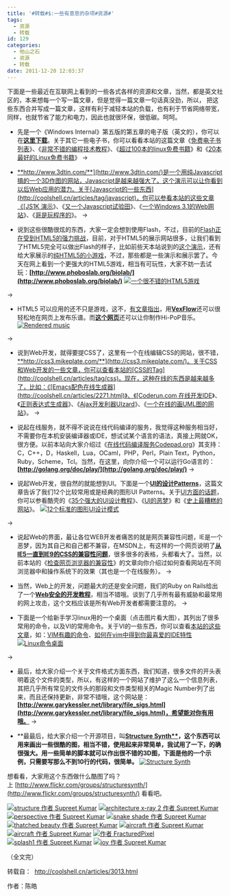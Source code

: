 ```yaml
---
title: '#转载#$:一些有意思的杂项#资源#'
tags:
  - 资源
  - 转载
id: 129
categories:
  - 他山之石
  - 资源
  - 转载
date: 2011-12-20 12:03:37
---
```


下面是一些最近在互联网上看到的一些各式各样的资源和文章，当然，都是英文社区的，本来想每一个写一篇文章，但是觉得一篇文章一句话真没劲，所以， 把这些东西合并写成一篇文章，这样有利于减轻本站的负载，也有利于节省网络带宽，同样，也就节省了能力和电力，因此也就很环保，很低碳。呵呵。

*   先是一个《Windows Internal》第五版的第五章的电子版（英文的），你可以在[**这里下载**](http://download.sysinternals.com/Files/WindowsInternals-Ch05.pdf)。关于其它一些电子书，你可以看看本站的这篇文章《[免费电子书列表](http://coolshell.cn/articles/2775.html)》、《[非常不错的编程技术教程](http://coolshell.cn/articles/240.html)》、《[超过100本的linux免费书籍](http://coolshell.cn/articles/336.html)》和《[20本最好的Linux免费书籍](http://coolshell.cn/articles/355.html)》
→

*   [**http://www.3dtin.com/**](http://www.3dtin.com/)是一个用纯Javascript搞的一个3D作图的网站，Javascript是越来越强大了。这个演示可以让你看到以后Web应用的潜力。关于[Javascript的一些东西](http://coolshell.cn/articles/tag/javascript)，你可以参看本站的这些文章《[JS1K 演示](http://coolshell.cn/articles/2785.html)》、《[又一个Javascript试验田](http://coolshell.cn/articles/2276.html)》、《[一个Windows 3.1的Web网站](http://coolshell.cn/articles/2065.html)》、《[哥是玩程序的](http://coolshell.cn/articles/1932.html)》。
→

*   说到这些很酷很炫的东西，大家一定会想到使用Flash，不过，目前的[Flash正在受到HTML5的强力挑战](http://coolshell.cn/articles/2735.html)，目前，对于HTML5的展示网站很多，让我们看到了HTML5完全可以做出Flash的样子，比如前些天本站说到的[这个演示](http://coolshell.cn/articles/2926.html)，还有给大家展示的[纯HTML5的小游戏](http://coolshell.cn/articles/2998.html)，不过，那些都是一些演示和展示罢了。今天在网上看到一个更强大的HTML5游戏，相当有可玩性，大家不妨一去试玩：**[http://www.phoboslab.org/biolab/](http://www.phoboslab.org/biolab/)**
[![](http://coolshell.cn/wp-content/uploads/2010/09/biolab.jpg "一个很不错的HTML5游戏")](http://www.phoboslab.org/biolab/)

→

*   HTML5 可以应用的还不只是游戏，这不，[有文章指出](http://thechangelog.com/post/1097381443/vexflow-html5-canvas-javascript-library-music-and-guitar)，用[**VexFlow**](http://www.vexflow.com/)还可以很轻松地在网页上发布乐谱。而[**这个网页**](http://stepheneisenhauer.com/demos/drummachine/)还可以让你制作Hi-PoP音乐。
[![Rendered music](http://cl.ly/c4f966c6d51cfc9be20b/content)](http://www.vexflow.com/)

→

*   说到Web开发，就得要提CSS了，这里有一个在线编辑CSS的网站，很不错，[**http://css3.mikeplate.com/**](http://css3.mikeplate.com/)。关于CSS和Web开发的一些文章，你可以查看本站的[CSS的Tag](http://coolshell.cn/articles/tag/css)。现在，这种在线的东西是越来越多了，比如：《[Emacs配色在线生成器](http://coolshell.cn/articles/2271.html)》、《[Coderun.com 在线开发IDE](http://coolshell.cn/articles/1883.html)》、《[正则表达式生成器](http://coolshell.cn/articles/1830.html)》、《[Ajax开发利器UIzard](http://coolshell.cn/articles/1611.html)》、《[一个在线的画UML图的网站](http://coolshell.cn/articles/776.html)》。
→

*   说起在线服务，就不得不说说在线代码编译的服务，我觉得这种服务相当好，不需要你在本机安装编译器或IDE，想试试某个语言的语法，真接上网就OK，很方便。以前本站向大家介绍过《[在线代码编译服务Codepad.org](http://coolshell.cn/articles/1310.html)》其支持：C，C++，D，Haskell，Lua，OCaml，PHP，Perl，Plain Text，Python，Ruby，Scheme，Tcl。当然，在这里，向你介绍一个可以运行Go语言的：**[http://golang.org/doc/play/](http://golang.org/doc/play/)**
→

*   说起Web开发，很自然的就能想到UI。下面是一个[**UI的设计Patterns**](http://designingwebinterfaces.com/designing-web-interfaces-12-screen-patterns)，这篇文章告诉了我们12个比较常用或是经典的图形UI Patterns。关于[UI方面的话题](http://coolshell.cn/articles/tag/ui)，你可以参看酷壳的《[35个强大的UI设计教程](http://coolshell.cn/articles/363.html)》、《[UI的恶梦](http://coolshell.cn/articles/1907.html)》和《[史上最糟糕的网站](http://coolshell.cn/articles/2313.html)》。
[![](http://theresaneil.files.wordpress.com/2008/12/standard_screen_patterns.png "12个标准的图形UI设计模式")](http://designingwebinterfaces.com/designing-web-interfaces-12-screen-patterns)

→

*   说起Web的界面，最让各位WEB开发者痛苦的就是网页兼容性问题，IE是一个恶梦，因为其自己和自己都不兼容，在MSDN上，有这样的一个网页说明了[**从IE5一直到IE9的CSS的兼容性问题**](http://msdn.microsoft.com/en-us/library/cc351024)，很多很多的表格，头都看大了。当然，以前本站的《[检查网页浏览器的兼容性](http://coolshell.cn/articles/757.html)》的文章向你介绍过如何查看网站在不同浏览器中和操作系统下的效果（其也是一个在线服务）。
→

*   当然，Web上的开发，问题最大的还是安全问题，我们的Ruby on Rails给出了一个[**Web安全的开发教程**](http://guides.rubyonrails.org/security.html)，相当不错哦。谈到了几乎所有最有威胁和最常用的网上攻击，这个文档应该是所有Web开发者都需要注意的。
→

*   下面是一个给新手学习linux用的一个桌面（点击图片看大图），其列出了很多常用的命令，以及VI的常用命令。关于VI的一些东西，你可以查看[本站的这些文章](http://coolshell.cn/articles/tag/vim)，如：[VIM有趣的命令](http://coolshell.cn/articles/1651.html)、[如何在vim中得到你最喜爱的IDE特性](http://coolshell.cn/articles/894.html)
[![](http://i.imgur.com/CJkR9.png "Linux命令桌面")](http://i.imgur.com/CJkR9.png)

→

*   最后，给大家介绍一个关于文件格式方面东西，我们知道，很多文件的开头表明着这个文件的类型，所以，有这样的一个网站了维护了这么一个信息列表，其把几乎所有常见的文件头的那段和文件类型相关的Magic Number列了出来，而且还保持更新，非常不错哦，这个网站是：**[http://www.garykessler.net/library/file_sigs.html](http://www.garykessler.net/library/file_sigs.html)，希望能对你有用哦。**
→

*   **最最后，给大家介绍一个开源项目，叫[<strong>Structure Synth**](http://structuresynth.sourceforge.net/)，这个东西可以用来画出一些很酷的图，相当不错，使用起来非常简单，我试用了一下，的确很强大。用一些简单的脚本就可以作出很不错的3D图，下面是他的一个示例，只需要写那么不到10行的代码，很简单。</strong>
[![](http://coolshell.cn/wp-content/uploads/2010/09/Structure-Synth.jpg "Structure Synth")](http://structuresynth.sourceforge.net/index.php)

想看看，大家用这个东西做什么酷图了吗？上 [http://www.flickr.com/groups/structuresynth/](http://www.flickr.com/groups/structuresynth/) 看看吧。

[![structure 作者 Supreet Kumar](http://farm5.static.flickr.com/4029/4652540301_db50832fdc_t.jpg)](http://www.flickr.com/photos/9857764@N02/4652540301/in/pool-structuresynth "structure 作者 Supreet Kumar") [![architecture x-ray 2 作者 Supreet Kumar](http://farm5.static.flickr.com/4044/4652540021_0f17294ca5_t.jpg)](http://www.flickr.com/photos/9857764@N02/4652540021/in/pool-structuresynth "architecture x-ray 2 作者 Supreet Kumar") [![perspective 作者 Supreet Kumar](http://farm5.static.flickr.com/4002/4650270228_8cc69948bc_t.jpg)](http://www.flickr.com/photos/9857764@N02/4650270228/in/pool-structuresynth "perspective 作者 Supreet Kumar") [![snake shade 作者 Supreet Kumar](http://farm5.static.flickr.com/4042/4649663253_aa041ab239_t.jpg)](http://www.flickr.com/photos/9857764@N02/4649663253/in/pool-structuresynth "snake shade 作者 Supreet Kumar") [![thatched beauty 作者 Supreet Kumar](http://farm4.static.flickr.com/3414/4641732162_e2b078825f_t.jpg)](http://www.flickr.com/photos/9857764@N02/4641732162/in/pool-structuresynth "thatched beauty 作者 Supreet Kumar")
[![aircraft 作者 Supreet Kumar](http://farm4.static.flickr.com/3353/4641055399_25688820a9_t.jpg)](http://www.flickr.com/photos/9857764@N02/4641055399/in/pool-structuresynth "aircraft 作者 Supreet Kumar") [![aircraft 作者 Supreet Kumar](http://farm5.static.flickr.com/4064/4641055019_6ed80cd1b9_t.jpg)](http://www.flickr.com/photos/9857764@N02/4641055019/in/pool-structuresynth "aircraft 作者 Supreet Kumar") [![ 作者 FracturedPixel](http://farm5.static.flickr.com/4062/4640849748_0532451842_t.jpg)](http://www.flickr.com/photos/cav666/4640849748/in/pool-structuresynth " 作者 FracturedPixel") [![splash1 作者 Supreet Kumar](http://farm5.static.flickr.com/4008/4636427318_c84acf4aa4_t.jpg)](http://www.flickr.com/photos/9857764@N02/4636427318/in/pool-structuresynth "splash1 作者 Supreet Kumar") [![joy 作者 Supreet Kumar](http://farm5.static.flickr.com/4012/4635820649_720cd6599b_t.jpg)](http://www.flickr.com/photos/9857764@N02/4635820649/in/pool-structuresynth "joy 作者 Supreet Kumar")

（全文完）

转载自：  http://coolshell.cn/articles/3013.html

作者：陈皓